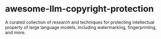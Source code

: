 # awesome-llm-copyright-protection
A curated collection of research and techniques for protecting intellectual property of large language models, including watermarking, fingerprinting, and more.
